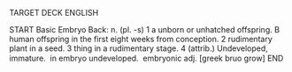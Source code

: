 TARGET DECK
ENGLISH

START
Basic
Embryo
Back: n. (pl. -s) 1 a unborn or unhatched offspring. B human offspring in the first eight weeks from conception. 2 rudimentary plant in a seed. 3 thing in a rudimentary stage. 4 (attrib.) Undeveloped, immature.  in embryo undeveloped.  embryonic adj. [greek bruo grow]
END
